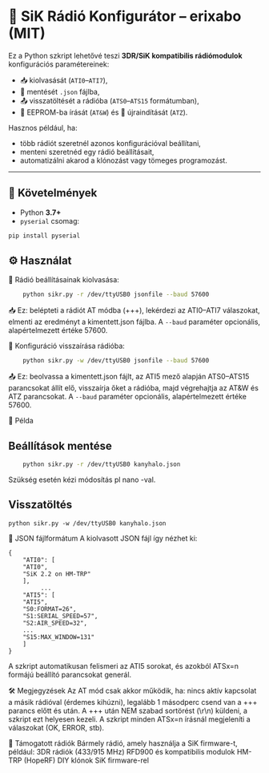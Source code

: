 # 📡 SiK Rádió Konfigurátor – erixabo (MIT)

Ez a Python szkript lehetővé teszi **3DR/SiK kompatibilis rádiómodulok** konfigurációs paramétereinek:

- 📥 kiolvasását (`ATI0`–`ATI7`),
- 📝 mentését `.json` fájlba,
- 📤 visszatöltését a rádióba (`ATS0`–`ATS15` formátumban),
- 💾 EEPROM-ba írását (`AT&W`) és 🔁 újraindítását (`ATZ`).

Hasznos például, ha:

- több rádiót szeretnél azonos konfigurációval beállítani,
- menteni szeretnéd egy rádió beállításait,
- automatizálni akarod a klónozást vagy tömeges programozást.

---

## 🔧 Követelmények

- Python **3.7+**
- `pyserial` csomag:

```bash
pip install pyserial
```
## ⚙️ Használat

🔎 Rádió beállításainak kiolvasása: 

```bash
    python sikr.py -r /dev/ttyUSB0 jsonfile --baud 57600
```

📥 Ez:
    belépteti a rádiót AT módba (+++),
    lekérdezi az ATI0–ATI7 válaszokat,
    elmenti az eredményt a kimentett.json fájlba.
    A `--baud` paraméter opcionális, alapértelmezett értéke 57600.

📝 Konfiguráció visszaírása rádióba:

```bash
    python sikr.py -w /dev/ttyUSB0 jsonfile --baud 57600
```
📤 Ez:
    beolvassa a kimentett.json fájlt,
    az ATI5 mező alapján ATS0–ATS15 parancsokat állít elő,
    visszaírja őket a rádióba,
    majd végrehajtja az AT&W és ATZ parancsokat.
    A `--baud` paraméter opcionális, alapértelmezett értéke 57600.

    

🧪 Példa

## Beállítások mentése

```bash
    python sikr.py -r /dev/ttyUSB0 kanyhalo.json
```
Szükség esetén kézi módosítás pl nano -val.

## Visszatöltés

    python sikr.py -w /dev/ttyUSB0 kanyhalo.json

📁 JSON fájlformátum
    A kiolvasott JSON fájl így nézhet ki:

    {
        "ATI0": [
        "ATI0",
        "SiK 2.2 on HM-TRP"
        ],
             ...
        "ATI5": [
        "ATI5",
        "S0:FORMAT=26",
        "S1:SERIAL_SPEED=57",
        "S2:AIR_SPEED=32",
        ...
        "S15:MAX_WINDOW=131"
        ]
    }

A szkript automatikusan felismeri az ATI5 sorokat, és azokból ATSx=n formájú beállító parancsokat generál.

🛠️ Megjegyzések
    Az AT mód csak akkor működik, ha:
    nincs aktív kapcsolat a másik rádióval (érdemes kihúzni),
    legalább 1 másodperc csend van a +++ parancs előtt és után.
    A +++ után NEM szabad sortörést (\r\n) küldeni, a szkript ezt helyesen kezeli.
    A szkript minden ATSx=n írásnál megjeleníti a válaszokat (OK, ERROR, stb).

📡 Támogatott rádiók
    Bármely rádió, amely használja a SiK firmware-t, például:
    3DR rádiók (433/915 MHz)
    RFD900 és kompatibilis modulok
    HM-TRP (HopeRF)
    DIY klónok SiK firmware-rel

